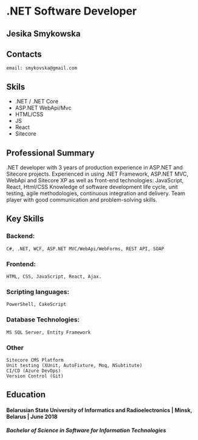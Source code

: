 # .NET Software Developer

## Jesika Smykowska
## Contacts

    email: smykovska@gmail.com

## Skils 

* .NET / .NET Core
* ASP.NET WebApi/Mvc
* HTML/CSS
* JS
* React
* Sitecore


## Professional Summary
 .NET developer with 3 years of production experience in ASP.NET and Sitecore projects.
Experienced in using .NET Framework, ASP.NET MVC, WebApi and Sitecore XP as well as front-end technologies: JavaScript, React, Html/CSS
Knowledge of software development life cycle, unit testing, agile methodologies, continuous integration and delivery.
Team player with good communication and problem-solving skills. 

## Key Skills

### Backend: 
    C#, .NET, WCF, ASP.NET MVC/WebApi/WebForms, REST API, SOAP

### Frontend: 
    HTML, CSS, JavaScript, React, Ajax.

### Scripting languages:
    PowerShell, CakeScript

### Database Technologies: 
    MS SQL Server, Entity Framework
    
### Other 
    Sitecore CMS Platform
    Unit testing (XUnit, AutoFixture, Moq, NSubtitute)
    CI/CD (Azure DevOps) 
    Version Control (Git)


## Education 
#### Belarusian State University of Informatics and Radioelectronics | Minsk, Belarus | June 2018
##### Bachelor of Science in Software for Information Technologies
